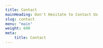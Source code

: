 ```yaml
---
title: Contact
mainHeading: Don't Hesitate to Contact Us
slug: contact
menu: "main"
weight: 600
meta:
    title: Contact
---
```

